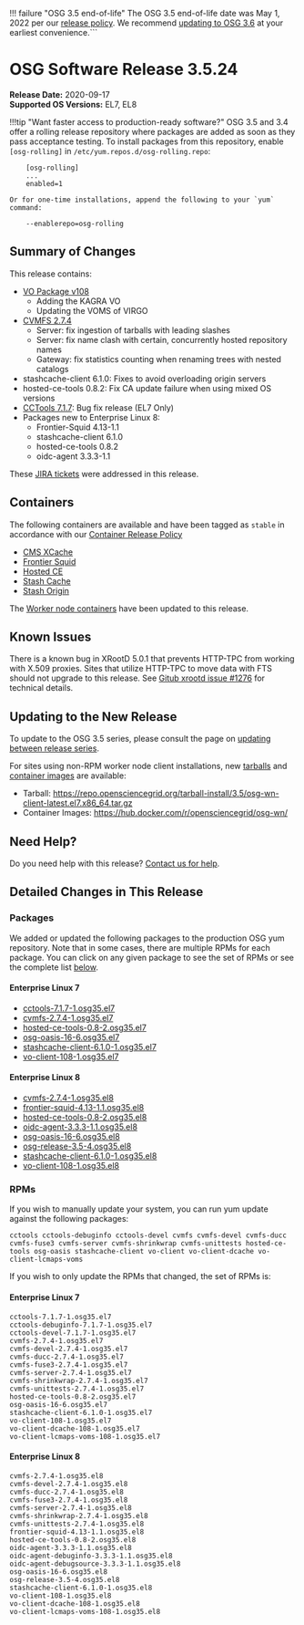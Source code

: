 !!! failure "OSG 3.5 end-of-life"
    The OSG 3.5 end-of-life date was May 1, 2022 per our
    [release policy](https://opensciencegrid.org/technology/policy/release-series/).
    We recommend
    [updating to OSG 3.6](https://opensciencegrid.org/docs/release/updating-to-osg-36/)
    at your earliest convenience.```

OSG Software Release 3.5.24
===========================

**Release Date:** 2020-09-17    
**Supported OS Versions:** EL7, EL8

!!!tip "Want faster access to production-ready software?"
    OSG 3.5 and 3.4 offer a rolling release repository where packages are added as soon as they pass acceptance testing.
    To install packages from this repository, enable `[osg-rolling]` in `/etc/yum.repos.d/osg-rolling.repo`:

        [osg-rolling]
        ...
        enabled=1

    Or for one-time installations, append the following to your `yum` command:

        --enablerepo=osg-rolling

Summary of Changes
------------------

This release contains:

-   [VO Package v108](https://github.com/opensciencegrid/osg-vo-config/releases/tag/release-108)
    -   Adding the KAGRA VO
    -   Updating the VOMS of VIRGO
-   [CVMFS 2.7.4](https://cvmfs.readthedocs.io/en/2.7/cpt-releasenotes.html#release-notes-for-cernvm-fs-2-7-4)
    -   Server: fix ingestion of tarballs with leading slashes
    -   Server: fix name clash with certain, concurrently hosted repository names
    -   Gateway: fix statistics counting when renaming trees with nested catalogs
-   stashcache-client 6.1.0: Fixes to avoid overloading origin servers
-   hosted-ce-tools 0.8.2: Fix CA update failure when using mixed OS versions
-   [CCTools 7.1.7](http://cclnd.blogspot.com/2020/08/cctools-version-717-released.html): Bug fix release (EL7 Only)
-   Packages new to Enterprise Linux 8:
    -   Frontier-Squid 4.13-1.1
    -   stashcache-client 6.1.0
    -   hosted-ce-tools 0.8.2
    -   oidc-agent 3.3.3-1.1

These
[JIRA tickets](https://jira.opensciencegrid.org/issues/?jql=project%20%3D%20SOFTWARE%20AND%20fixVersion%20%3D%203.5.24%20ORDER%20BY%20priority%20DESC%2C%20key%20DESC)
were addressed in this release.

Containers
----------

The following containers are available and have been tagged as `stable` in accordance with our
[Container Release Policy](https://opensciencegrid.org/technology/policy/container-release/)

-   [CMS XCache](https://hub.docker.com/r/opensciencegrid/cms-xcache/)
-   [Frontier Squid](https://hub.docker.com/r/opensciencegrid/frontier-squid/)
-   [Hosted CE](https://hub.docker.com/r/opensciencegrid/hosted-ce/)
-   [Stash Cache](https://hub.docker.com/r/opensciencegrid/stash-cache/)
-   [Stash Origin](https://hub.docker.com/r/opensciencegrid/stash-origin/)

The [Worker node containers](../../worker-node/using-wn-containers.md) have been updated to this release.

Known Issues
------------

There is a known bug in XRootD 5.0.1 that prevents HTTP-TPC from working with X.509 proxies. Sites that utilize HTTP-TPC to move data with FTS should not upgrade to this release. See [Gitub xrootd issue #1276](https://github.com/xrootd/xrootd/issues/1276) for technical details.


Updating to the New Release
---------------------------

To update to the OSG 3.5 series, please consult the page on
[updating between release series](../updating-to-osg-35.md).

For sites using non-RPM worker node client installations, new [tarballs](../../worker-node/install-wn-tarball.md) and
[container images](../../worker-node/using-wn-containers.md) are available:

- Tarball: <https://repo.opensciencegrid.org/tarball-install/3.5/osg-wn-client-latest.el7.x86_64.tar.gz>
- Container Images: <https://hub.docker.com/r/opensciencegrid/osg-wn/>

Need Help?
----------

Do you need help with this release? [Contact us for help](../../common/help.md).

Detailed Changes in This Release
--------------------------------

### Packages

We added or updated the following packages to the production OSG yum repository.
Note that in some cases, there are multiple RPMs for each package.
You can click on any given package to see the set of RPMs or see the complete list [below](#rpms).

#### Enterprise Linux 7

-   [cctools-7.1.7-1.osg35.el7](https://koji.chtc.wisc.edu/koji/search?match=glob&type=build&terms=cctools-7.1.7-1.osg35.el7)
-   [cvmfs-2.7.4-1.osg35.el7](https://koji.chtc.wisc.edu/koji/search?match=glob&type=build&terms=cvmfs-2.7.4-1.osg35.el7)
-   [hosted-ce-tools-0.8-2.osg35.el7](https://koji.chtc.wisc.edu/koji/search?match=glob&type=build&terms=hosted-ce-tools-0.8-2.osg35.el7)
-   [osg-oasis-16-6.osg35.el7](https://koji.chtc.wisc.edu/koji/search?match=glob&type=build&terms=osg-oasis-16-6.osg35.el7)
-   [stashcache-client-6.1.0-1.osg35.el7](https://koji.chtc.wisc.edu/koji/search?match=glob&type=build&terms=stashcache-client-6.1.0-1.osg35.el7)
-   [vo-client-108-1.osg35.el7](https://koji.chtc.wisc.edu/koji/search?match=glob&type=build&terms=vo-client-108-1.osg35.el7)

#### Enterprise Linux 8

-   [cvmfs-2.7.4-1.osg35.el8](https://koji.chtc.wisc.edu/koji/search?match=glob&type=build&terms=cvmfs-2.7.4-1.osg35.el8)
-   [frontier-squid-4.13-1.1.osg35.el8](https://koji.chtc.wisc.edu/koji/search?match=glob&type=build&terms=frontier-squid-4.13-1.1.osg35.el8)
-   [hosted-ce-tools-0.8-2.osg35.el8](https://koji.chtc.wisc.edu/koji/search?match=glob&type=build&terms=hosted-ce-tools-0.8-2.osg35.el8)
-   [oidc-agent-3.3.3-1.1.osg35.el8](https://koji.chtc.wisc.edu/koji/search?match=glob&type=build&terms=oidc-agent-3.3.3-1.1.osg35.el8)
-   [osg-oasis-16-6.osg35.el8](https://koji.chtc.wisc.edu/koji/search?match=glob&type=build&terms=osg-oasis-16-6.osg35.el8)
-   [osg-release-3.5-4.osg35.el8](https://koji.chtc.wisc.edu/koji/search?match=glob&type=build&terms=osg-release-3.5-4.osg35.el8)
-   [stashcache-client-6.1.0-1.osg35.el8](https://koji.chtc.wisc.edu/koji/search?match=glob&type=build&terms=stashcache-client-6.1.0-1.osg35.el8)
-   [vo-client-108-1.osg35.el8](https://koji.chtc.wisc.edu/koji/search?match=glob&type=build&terms=vo-client-108-1.osg35.el8)

### RPMs

If you wish to manually update your system, you can run yum update against the following packages:

    cctools cctools-debuginfo cctools-devel cvmfs cvmfs-devel cvmfs-ducc cvmfs-fuse3 cvmfs-server cvmfs-shrinkwrap cvmfs-unittests hosted-ce-tools osg-oasis stashcache-client vo-client vo-client-dcache vo-client-lcmaps-voms

If you wish to only update the RPMs that changed, the set of RPMs is:

#### Enterprise Linux 7

``` file
cctools-7.1.7-1.osg35.el7
cctools-debuginfo-7.1.7-1.osg35.el7
cctools-devel-7.1.7-1.osg35.el7
cvmfs-2.7.4-1.osg35.el7
cvmfs-devel-2.7.4-1.osg35.el7
cvmfs-ducc-2.7.4-1.osg35.el7
cvmfs-fuse3-2.7.4-1.osg35.el7
cvmfs-server-2.7.4-1.osg35.el7
cvmfs-shrinkwrap-2.7.4-1.osg35.el7
cvmfs-unittests-2.7.4-1.osg35.el7
hosted-ce-tools-0.8-2.osg35.el7
osg-oasis-16-6.osg35.el7
stashcache-client-6.1.0-1.osg35.el7
vo-client-108-1.osg35.el7
vo-client-dcache-108-1.osg35.el7
vo-client-lcmaps-voms-108-1.osg35.el7
```

#### Enterprise Linux 8

``` file
cvmfs-2.7.4-1.osg35.el8
cvmfs-devel-2.7.4-1.osg35.el8
cvmfs-ducc-2.7.4-1.osg35.el8
cvmfs-fuse3-2.7.4-1.osg35.el8
cvmfs-server-2.7.4-1.osg35.el8
cvmfs-shrinkwrap-2.7.4-1.osg35.el8
cvmfs-unittests-2.7.4-1.osg35.el8
frontier-squid-4.13-1.1.osg35.el8
hosted-ce-tools-0.8-2.osg35.el8
oidc-agent-3.3.3-1.1.osg35.el8
oidc-agent-debuginfo-3.3.3-1.1.osg35.el8
oidc-agent-debugsource-3.3.3-1.1.osg35.el8
osg-oasis-16-6.osg35.el8
osg-release-3.5-4.osg35.el8
stashcache-client-6.1.0-1.osg35.el8
vo-client-108-1.osg35.el8
vo-client-dcache-108-1.osg35.el8
vo-client-lcmaps-voms-108-1.osg35.el8
```
